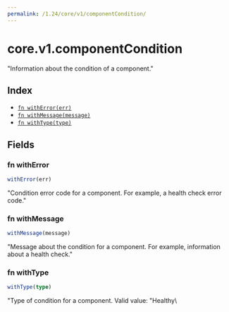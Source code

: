 ```yaml
---
permalink: /1.24/core/v1/componentCondition/
---
```


# core.v1.componentCondition

"Information about the condition of a component."

## Index

* [`fn withError(err)`](#fn-witherror)
* [`fn withMessage(message)`](#fn-withmessage)
* [`fn withType(type)`](#fn-withtype)

## Fields

### fn withError

```ts
withError(err)
```

"Condition error code for a component. For example, a health check error code."

### fn withMessage

```ts
withMessage(message)
```

"Message about the condition for a component. For example, information about a health check."

### fn withType

```ts
withType(type)
```

"Type of condition for a component. Valid value: \"Healthy\
